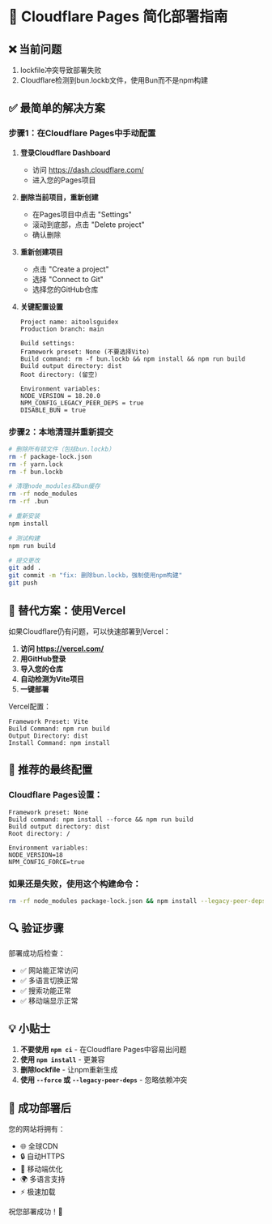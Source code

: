 # 🚀 Cloudflare Pages 简化部署指南

## ❌ 当前问题
1. lockfile冲突导致部署失败
2. Cloudflare检测到bun.lockb文件，使用Bun而不是npm构建

## ✅ 最简单的解决方案

### 步骤1：在Cloudflare Pages中手动配置

1. **登录Cloudflare Dashboard**
   - 访问 https://dash.cloudflare.com/
   - 进入您的Pages项目

2. **删除当前项目，重新创建**
   - 在Pages项目中点击 "Settings"
   - 滚动到底部，点击 "Delete project"
   - 确认删除

3. **重新创建项目**
   - 点击 "Create a project"
   - 选择 "Connect to Git"
   - 选择您的GitHub仓库

4. **关键配置设置**
   ```
   Project name: aitoolsguidex
   Production branch: main
   
   Build settings:
   Framework preset: None (不要选择Vite)
   Build command: rm -f bun.lockb && npm install && npm run build
   Build output directory: dist
   Root directory: (留空)

   Environment variables:
   NODE_VERSION = 18.20.0
   NPM_CONFIG_LEGACY_PEER_DEPS = true
   DISABLE_BUN = true
   ```

### 步骤2：本地清理并重新提交

```bash
# 删除所有锁文件（包括bun.lockb）
rm -f package-lock.json
rm -f yarn.lock
rm -f bun.lockb

# 清理node_modules和bun缓存
rm -rf node_modules
rm -rf .bun

# 重新安装
npm install

# 测试构建
npm run build

# 提交更改
git add .
git commit -m "fix: 删除bun.lockb，强制使用npm构建"
git push
```

## 🔄 替代方案：使用Vercel

如果Cloudflare仍有问题，可以快速部署到Vercel：

1. **访问 https://vercel.com/**
2. **用GitHub登录**
3. **导入您的仓库**
4. **自动检测为Vite项目**
5. **一键部署**

Vercel配置：
```
Framework Preset: Vite
Build Command: npm run build
Output Directory: dist
Install Command: npm install
```

## 🎯 推荐的最终配置

### Cloudflare Pages设置：
```
Framework preset: None
Build command: npm install --force && npm run build
Build output directory: dist
Root directory: /

Environment variables:
NODE_VERSION=18
NPM_CONFIG_FORCE=true
```

### 如果还是失败，使用这个构建命令：
```bash
rm -rf node_modules package-lock.json && npm install --legacy-peer-deps && npm run build
```

## 🔍 验证步骤

部署成功后检查：
- ✅ 网站能正常访问
- ✅ 多语言切换正常
- ✅ 搜索功能正常
- ✅ 移动端显示正常

## 💡 小贴士

1. **不要使用 `npm ci`** - 在Cloudflare Pages中容易出问题
2. **使用 `npm install`** - 更兼容
3. **删除lockfile** - 让npm重新生成
4. **使用 `--force` 或 `--legacy-peer-deps`** - 忽略依赖冲突

## 🎉 成功部署后

您的网站将拥有：
- 🌐 全球CDN
- 🔒 自动HTTPS
- 📱 移动端优化
- 🌍 多语言支持
- ⚡ 极速加载

祝您部署成功！🚀
